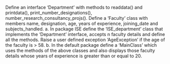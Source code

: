 Define an interface ‘Department’ with methods to readdata() and printdata(),
print_number_designations(), number_research_consultancy_projs(). Define a ‘Faculty’
class with members name, designation, age, years of experience, joining_date and
subjects_handled.
a. In package ISE define the ‘ISE_department’ class that implements the
‘Department’ interface, accepts n faculty details and define all the methods.
Raise a user defined exception ‘AgeException’ if the age of the faculty is > 58.
b. In the default package define a ‘MainClass’ which uses the methods of the
above classes and also displays those faculty details whose years of experience
is greater than or equal to 20.
